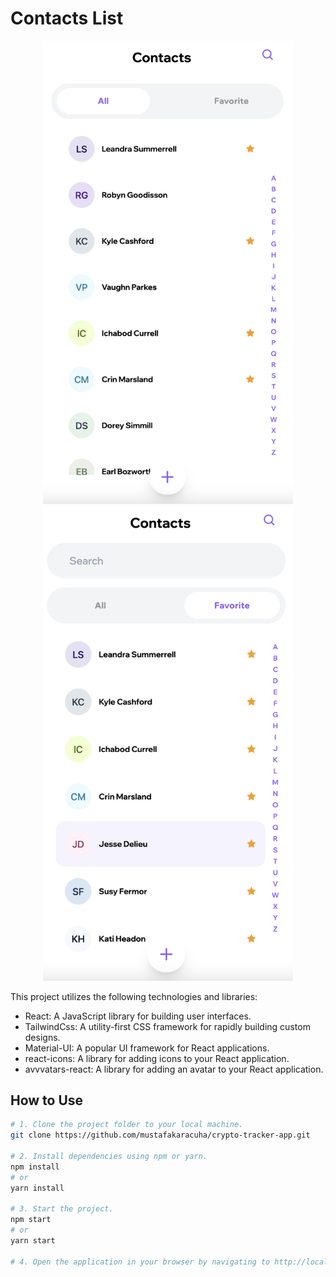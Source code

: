 # Contacts List

<p align="center">
  <img src="https://github.com/mustafakaracuha/contacts-list/blob/main/src/assets/images/all.png" alt="Home" width="400" />
  <img src="https://github.com/mustafakaracuha/contacts-list/blob/main/src/assets/images/favorite.png" alt="Detail" width="400" />
</p>

This project utilizes the following technologies and libraries:

- React: A JavaScript library for building user interfaces.
- TailwindCss: A utility-first CSS framework for rapidly building custom designs.
- Material-UI: A popular UI framework for React applications.
- react-icons: A library for adding icons to your React application.
- avvvatars-react: A library for adding an avatar to your React application.

## How to Use

```bash
# 1. Clone the project folder to your local machine.
git clone https://github.com/mustafakaracuha/crypto-tracker-app.git

# 2. Install dependencies using npm or yarn.
npm install
# or
yarn install

# 3. Start the project.
npm start
# or
yarn start

# 4. Open the application in your browser by navigating to http://localhost:5173.
